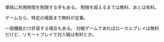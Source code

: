 単純に利用時間を制限する手もある。
制限を超えるまでは無料、あとは有料。

ゲームなら、特定の場面まで無料が定番。

一部機能だけ許容する場合もある。
対戦ゲームであればローカルプレイは無料だけど、リモートプレイで対人戦は有料とか。
